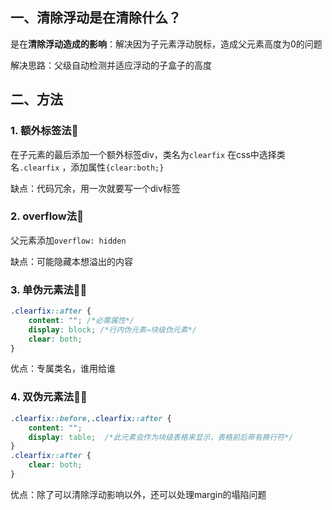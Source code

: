 ## 一、清除浮动是在清除什么？

是在**清除浮动造成的影响**：解决因为子元素浮动脱标，造成父元素高度为0的问题

解决思路：父级自动检测并适应浮动的子盒子的高度

## 二、方法
### 1. 额外标签法💩
在子元素的最后添加一个额外标签div，类名为`clearfix`
在css中选择类名`.clearfix` ，添加属性`{clear:both;}`

缺点：代码冗余，用一次就要写一个div标签

### 2. overflow法💩
父元素添加`overflow: hidden`

缺点：可能隐藏本想溢出的内容

### 3. 单伪元素法👏🏼
```css
.clearfix::after {
	content: ""; /*必需属性*/
	display: block; /*行内伪元素→块级伪元素*/
	clear: both; 
}
```

优点：专属类名，谁用给谁
### 4. 双伪元素法👏🏼
```css
.clearfix::before,.clearfix::after {
	content: "";   
	display: table;  /*此元素会作为块级表格来显示，表格前后带有换行符*/
} 
.clearfix::after {   
	clear: both; 
}
```

优点：除了可以清除浮动影响以外，还可以处理margin的塌陷问题